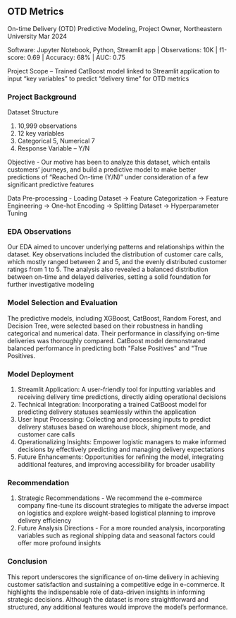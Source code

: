 ## OTD Metrics

On-time Delivery (OTD) Predictive Modeling, Project Owner, Northeastern University Mar 2024

Software: Jupyter Notebook, Python, Streamlit app | Observations: 10K | f1-score: 0.69 | Accuracy: 68% | AUC: 0.75

Project Scope – Trained CatBoost model linked to Streamlit application to input “key variables” to predict “delivery time” for OTD metrics

### Project Background
Dataset Structure
1. 10,999 observations​
2. 12 key variables​
3. Categorical 5, Numerical 7​
4. Response Variable – Y/N​

Objective - Our motive has been to analyze this dataset, which entails customers’ journeys, and build a predictive model to make better predictions of “Reached On-time (Y/N)” under consideration of a few significant predictive features

Data Pre-processing - Loading Dataset -> Feature Categorization -> Feature Engineering -> One-hot Encoding -> Splitting Dataset -> Hyperparameter Tuning

### EDA Observations
Our EDA aimed to uncover underlying patterns and relationships within the dataset. Key observations included the distribution of customer care calls, which mostly ranged between 2 and 5, and the evenly distributed customer ratings from 1 to 5. The analysis also revealed a balanced distribution between on-time and delayed deliveries, setting a solid foundation for further investigative modeling

### Model Selection and Evaluation
The predictive models, including XGBoost, CatBoost, Random Forest, and Decision Tree, were selected based on their robustness in handling categorical and numerical data. Their performance in classifying on-time deliveries was thoroughly compared. CatBoost model demonstrated balanced performance in predicting both "False Positives" and "True Positives.

### Model Deployment
1. Streamlit Application: A user-friendly tool for inputting variables and receiving delivery time predictions, directly aiding operational decisions
2. Technical Integration: Incorporating a trained CatBoost model for predicting delivery statuses seamlessly within the application
3. User Input Processing: Collecting and processing inputs to predict delivery statuses based on warehouse block, shipment mode, and customer care calls
4. Operationalizing Insights: Empower logistic managers to make informed decisions by effectively predicting and managing delivery expectations
5. Future Enhancements: Opportunities for refining the model, integrating additional features, and improving accessibility for broader usability

### Recommendation
1. Strategic Recommendations​ - We recommend the e-commerce company fine-tune its discount strategies to mitigate the adverse impact on logistics and explore weight-based logistical planning to improve delivery efficiency
2. Future Analysis Directions​ - For a more rounded analysis, incorporating variables such as regional shipping data and seasonal factors could offer more profound insights​

### Conclusion​
This report underscores the significance of on-time delivery in achieving customer satisfaction and sustaining a competitive edge in e-commerce. It highlights the indispensable role of data-driven insights in informing strategic decisions. Although the dataset is more straightforward and structured, any additional features would improve the model’s performance.​



​

​

​

​

​

​

​

​
​

​
